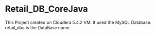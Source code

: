 # Retail_DB_CoreJava
This Project created on Cloudera 5.4.2 VM. It used the MySQL Database. retail_dba is the DataBase name.

